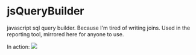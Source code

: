 # jsQueryBuilder
javascript sql query builder. Because I'm tired of writing joins. Used in the reporting tool, mirrored here for anyone to use.

In action: 
<img src="https://user-images.githubusercontent.com/5985484/44598347-b77f9d80-a7a0-11e8-85df-b1b3a6f5d335.gif"/>
